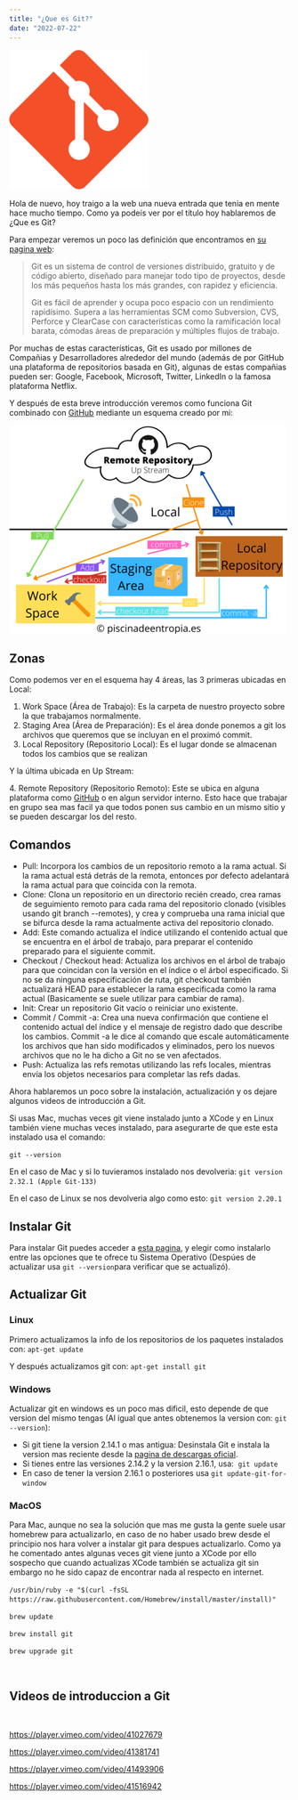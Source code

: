 ```yaml
---
title: "¿Que es Git?"
date: "2022-07-22"
---
```


![](../images/git-logo.png)

Hola de nuevo, hoy traigo a la web una nueva entrada que tenia en mente hace mucho tiempo. Como ya podeís ver por el título hoy hablaremos de ¿Que es Git?

Para empezar veremos un poco las definición que encontramos en [su pagina web](https://git-scm.com/):

> Git es un sistema de control de versiones distribuido, gratuito y de código abierto, diseñado para manejar todo tipo de proyectos, desde los más pequeños hasta los más grandes, con rapidez y eficiencia.
> 
> Git es fácil de aprender y ocupa poco espacio con un rendimiento rapidísimo. Supera a las herramientas SCM como Subversion, CVS, Perforce y ClearCase con características como la ramificación local barata, cómodas áreas de preparación y múltiples flujos de trabajo.

Por muchas de estas características, Git es usado por millones de Compañias y Desarrolladores alrededor del mundo (además de por GitHub una plataforma de repositorios basada en Git), algunas de estas compañias pueden ser: Google, Facebook, Microsoft, Twitter, LinkedIn o la famosa plataforma Netflix.

Y después de esta breve introducción veremos como funciona Git combinado con [GitHub](https://piscinadeentropia.es/que-es-github/) mediante un esquema creado por mi:

![](../images/git-scheme.png)

## Zonas

Como podemos ver en el esquema hay 4 áreas, las 3 primeras ubicadas en Local:

1. Work Space (Área de Trabajo): Es la carpeta de nuestro proyecto sobre la que trabajamos normalmente.
2. Staging Area (Área de Preparación): Es el área donde ponemos a git los archivos que queremos que se incluyan en el proximó commit.
3. Local Repository (Repositorio Local): Es el lugar donde se almacenan todos los cambios que se realizan

Y la última ubicada en Up Stream:

4\. Remote Repository (Repositorio Remoto): Este se ubica en alguna plataforma como [GitHub](https://github.com/) o en algun servidor interno. Esto hace que trabajar en grupo sea mas facil ya que todos ponen sus cambio en un mismo sitio y se pueden descargar los del resto.

## Comandos

- Pull: Incorpora los cambios de un repositorio remoto a la rama actual. Si la rama actual está detrás de la remota, entonces por defecto adelantará la rama actual para que coincida con la remota.
- Clone: Clona un repositorio en un directorio recién creado, crea ramas de seguimiento remoto para cada rama del repositorio clonado (visibles usando git branch --remotes), y crea y comprueba una rama inicial que se bifurca desde la rama actualmente activa del repositorio clonado.
- Add: Este comando actualiza el índice utilizando el contenido actual que se encuentra en el árbol de trabajo, para preparar el contenido preparado para el siguiente commit.
- Checkout / Checkout head: Actualiza los archivos en el árbol de trabajo para que coincidan con la versión en el índice o el árbol especificado. Si no se da ninguna especificación de ruta, git checkout también actualizará HEAD para establecer la rama especificada como la rama actual (Basicamente se suele utilizar para cambiar de rama).
- Init: Crear un repositorio Git vacío o reiniciar uno existente.
- Commit / Commit -a: Crea una nueva confirmación que contiene el contenido actual del índice y el mensaje de registro dado que describe los cambios. Commit -a le dice al comando que escale automáticamente los archivos que han sido modificados y eliminados, pero los nuevos archivos que no le ha dicho a Git no se ven afectados.
- Push: Actualiza las refs remotas utilizando las refs locales, mientras envía los objetos necesarios para completar las refs dadas.

Ahora hablaremos un poco sobre la instalación, actualización y os dejare algunos videos de introducción a Git.

Si usas Mac, muchas veces git viene instalado junto a XCode y en Linux también viene muchas veces instalado, para asegurarte de que este esta instalado usa el comando:

`git --version`

En el caso de Mac y si lo tuvieramos instalado nos devolveria: `git version 2.32.1 (Apple Git-133)`

En el caso de Linux se nos devolveria algo como esto: `git version 2.20.1`

## Instalar Git

Para instalar Git puedes acceder a [esta pagina](https://git-scm.com/downloads), y elegir como instalarlo entre las opciones que te ofrece tu Sistema Operativo (Despúes de actualizar usa `git --version`para verificar que se actualizó).

## Actualizar Git

### Linux

Primero actualizamos la info de los repositorios de los paquetes instalados con: `apt-get update`

Y después actualizamos git con: `apt-get install git`

### Windows

Actualizar git en windows es un poco mas dificil, esto depende de que version del mismo tengas (Al igual que antes obtenemos la version con: `git --version`):

- Si git tiene la version 2.14.1 o mas antigua: Desinstala Git e instala la version mas reciente desde la [pagina de descargas oficial](https://git-scm.com/downloads).
- Si tienes entre las versiones 2.14.2 y la version 2.16.1, usa:  `git update`
- En caso de tener la version 2.16.1 o posteriores usa `git update-git-for-window`

### MacOS

Para Mac, aunque no sea la solución que mas me gusta la gente suele usar homebrew para actualizarlo, en caso de no haber usado brew desde el principio nos hara volver a instalar git para despues actualizarlo. Como ya he comentado antes algunas veces git viene junto a XCode por ello sospecho que cuando actualizas XCode también se actualiza git sin embargo no he sido capaz de encontrar nada al respecto en internet.

`/usr/bin/ruby -e "$(curl -fsSL https://raw.githubusercontent.com/Homebrew/install/master/install)"`

`brew update`

`brew install git`

`brew upgrade git`

 

## Videos de introduccion a Git

 

https://player.vimeo.com/video/41027679

https://player.vimeo.com/video/41381741

https://player.vimeo.com/video/41493906

https://player.vimeo.com/video/41516942
